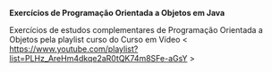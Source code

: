 **Exercícios de Programação Orientada a Objetos em Java**

Exercícios de estudos complementares de Programação Orientada a Objetos pela playlist curso do Curso em Vídeo 
< https://www.youtube.com/playlist?list=PLHz_AreHm4dkqe2aR0tQK74m8SFe-aGsY >
